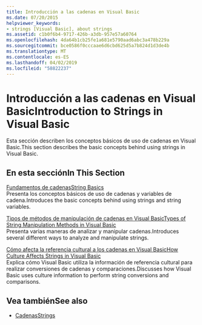 ```yaml
---
title: Introducción a las cadenas en Visual Basic
ms.date: 07/20/2015
helpviewer_keywords:
- strings [Visual Basic], about strings
ms.assetid: c1b0f6b4-9717-426b-a3db-957e57a60764
ms.openlocfilehash: 4da64b1cb25fe1a681e5790aad6abc3a478b229a
ms.sourcegitcommit: bce0586f0cccaae6d6cbd625d5a7b824d1d3de4b
ms.translationtype: MT
ms.contentlocale: es-ES
ms.lasthandoff: 04/02/2019
ms.locfileid: "58822237"
---
```

# <a name="introduction-to-strings-in-visual-basic"></a><span data-ttu-id="2367a-102">Introducción a las cadenas en Visual Basic</span><span class="sxs-lookup"><span data-stu-id="2367a-102">Introduction to Strings in Visual Basic</span></span>
<span data-ttu-id="2367a-103">Esta sección describen los conceptos básicos de uso de cadenas en Visual Basic.</span><span class="sxs-lookup"><span data-stu-id="2367a-103">This section describes the basic concepts behind using strings in Visual Basic.</span></span>  
  
## <a name="in-this-section"></a><span data-ttu-id="2367a-104">En esta sección</span><span class="sxs-lookup"><span data-stu-id="2367a-104">In This Section</span></span>  
 [<span data-ttu-id="2367a-105">Fundamentos de cadenas</span><span class="sxs-lookup"><span data-stu-id="2367a-105">String Basics</span></span>](../../../../visual-basic/programming-guide/language-features/strings/string-basics.md)  
 <span data-ttu-id="2367a-106">Presenta los conceptos básicos de uso de cadenas y variables de cadena.</span><span class="sxs-lookup"><span data-stu-id="2367a-106">Introduces the basic concepts behind using strings and string variables.</span></span>  
  
 [<span data-ttu-id="2367a-107">Tipos de métodos de manipulación de cadenas en Visual Basic</span><span class="sxs-lookup"><span data-stu-id="2367a-107">Types of String Manipulation Methods in Visual Basic</span></span>](../../../../visual-basic/programming-guide/language-features/strings/types-of-string-manipulation-methods.md)  
 <span data-ttu-id="2367a-108">Presenta varias maneras de analizar y manipular cadenas.</span><span class="sxs-lookup"><span data-stu-id="2367a-108">Introduces several different ways to analyze and manipulate strings.</span></span>  
  
 [<span data-ttu-id="2367a-109">Cómo afecta la referencia cultural a los cadenas en Visual Basic</span><span class="sxs-lookup"><span data-stu-id="2367a-109">How Culture Affects Strings in Visual Basic</span></span>](../../../../visual-basic/programming-guide/language-features/strings/how-culture-affects-strings.md)  
 <span data-ttu-id="2367a-110">Explica cómo Visual Basic utiliza la información de referencia cultural para realizar conversiones de cadenas y comparaciones.</span><span class="sxs-lookup"><span data-stu-id="2367a-110">Discusses how Visual Basic uses culture information to perform string conversions and comparisons.</span></span>  
  
## <a name="see-also"></a><span data-ttu-id="2367a-111">Vea también</span><span class="sxs-lookup"><span data-stu-id="2367a-111">See also</span></span>

- [<span data-ttu-id="2367a-112">Cadenas</span><span class="sxs-lookup"><span data-stu-id="2367a-112">Strings</span></span>](../../../../visual-basic/programming-guide/language-features/strings/index.md)
